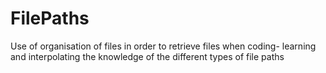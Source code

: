 # FilePaths
Use of organisation of files in order to retrieve files when coding- learning and interpolating the knowledge of the different types of file paths 
